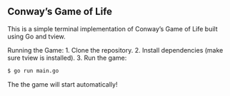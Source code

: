## Conway’s Game of Life

This is a simple terminal implementation of Conway’s Game of Life built using Go and tview.

Running the Game:
	1.	Clone the repository.
	2.	Install dependencies (make sure tview is installed).
	3.	Run the game:
```bash
$ go run main.go
```

The the game will start automatically!
